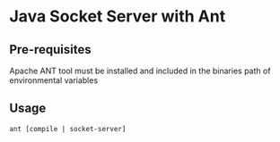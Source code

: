 Java Socket Server with Ant
============================

## Pre-requisites
Apache ANT tool must be installed and included in the binaries path of environmental variables

## Usage
```
ant [compile | socket-server]
```
